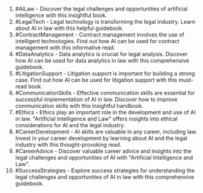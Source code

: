 1. #AILaw - Discover the legal challenges and opportunities of artificial intelligence with this insightful book.
2. #LegalTech - Legal technology is transforming the legal industry. Learn about AI in law with this helpful guidebook.
3. #ContractManagement - Contract management involves the use of intelligent technologies. Find out how AI can be used for contract management with this informative read.
4. #DataAnalytics - Data analytics is crucial for legal analysis. Discover how AI can be used for data analytics in law with this comprehensive guidebook.
5. #LitigationSupport - Litigation support is important for building a strong case. Find out how AI can be used for litigation support with this must-read book.
6. #CommunicationSkills - Effective communication skills are essential for successful implementation of AI in law. Discover how to improve communication skills with this insightful handbook.
7. #Ethics - Ethics play an important role in the development and use of AI in law. "Artificial Intelligence and Law" offers insights into ethical considerations for AI and the legal industry.
8. #CareerDevelopment - AI skills are valuable in any career, including law. Invest in your career development by learning about AI and the legal industry with this thought-provoking read.
9. #CareerAdvice - Discover valuable career advice and insights into the legal challenges and opportunities of AI with "Artificial Intelligence and Law".
10. #SuccessStrategies - Explore success strategies for understanding the legal challenges and opportunities of AI in law with this comprehensive guidebook.



